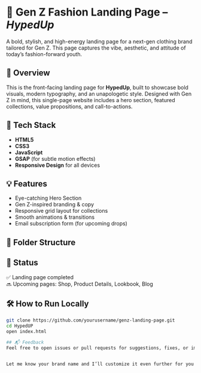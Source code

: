 # 🧢 Gen Z Fashion Landing Page – *HypedUp*

A bold, stylish, and high-energy landing page for a next-gen clothing brand tailored for Gen Z. This page captures the vibe, aesthetic, and attitude of today’s fashion-forward youth.

## 🚀 Overview

This is the front-facing landing page for **HypedUp**, built to showcase bold visuals, modern typography, and an unapologetic style. Designed with Gen Z in mind, this single-page website includes a hero section, featured collections, value propositions, and call-to-actions.

## 🎨 Tech Stack

- **HTML5**
- **CSS3**
- **JavaScript**
- **GSAP** (for subtle motion effects)
- **Responsive Design** for all devices

## 💡 Features

- Eye-catching Hero Section
- Gen Z-inspired branding & copy
- Responsive grid layout for collections
- Smooth animations & transitions
- Email subscription form (for upcoming drops)

## 📂 Folder Structure

## 🚧 Status

✅ Landing page completed  
🔜 Upcoming pages: Shop, Product Details, Lookbook, Blog  

## 🛠️ How to Run Locally

```bash
git clone https://github.com/yourusername/genz-landing-page.git
cd HypedUP
open index.html

## 📬 Feedback
Feel free to open issues or pull requests for suggestions, fixes, or improvements. Collabs always welcome!


Let me know your brand name and I’ll customize it even further for you!




